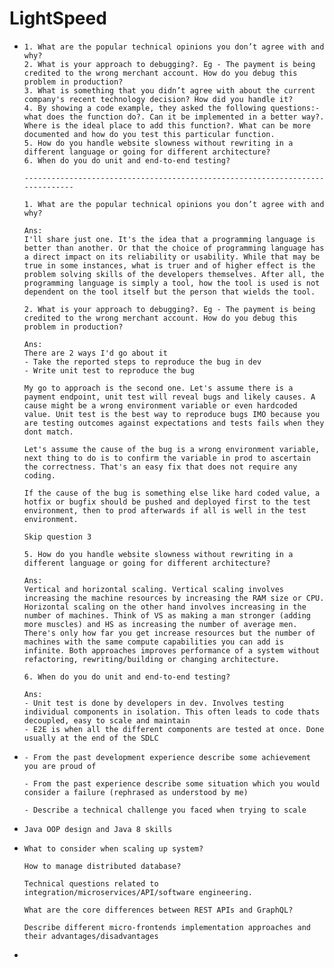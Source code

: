 # LightSpeed

- ```
  1. What are the popular technical opinions you don’t agree with and why?
  2. What is your approach to debugging?. Eg - The payment is being credited to the wrong merchant account. How do you debug this problem in production?
  3. What is something that you didn’t agree with about the current company's recent technology decision? How did you handle it?
  4. By showing a code example, they asked the following questions:- what does the function do?. Can it be implemented in a better way?. Where is the ideal place to add this function?. What can be more documented and how do you test this particular function.
  5. How do you handle website slowness without rewriting in a different language or going for different architecture?
  6. When do you do unit and end-to-end testing?
  
  ------------------------------------------------------------------------------
  
  1. What are the popular technical opinions you don’t agree with and why?
  
  Ans:
  I'll share just one. It's the idea that a programming language is better than another. Or that the choice of programming language has a direct impact on its reliability or usability. While that may be true in some instances, what is truer and of higher effect is the problem solving skills of the developers themselves. After all, the programming language is simply a tool, how the tool is used is not dependent on the tool itself but the person that wields the tool.
  
  2. What is your approach to debugging?. Eg - The payment is being credited to the wrong merchant account. How do you debug this problem in production?
  
  Ans:
  There are 2 ways I'd go about it
  - Take the reported steps to reproduce the bug in dev
  - Write unit test to reproduce the bug
  
  My go to approach is the second one. Let's assume there is a payment endpoint, unit test will reveal bugs and likely causes. A cause might be a wrong environment variable or even hardcoded value. Unit test is the best way to reproduce bugs IMO because you are testing outcomes against expectations and tests fails when they dont match.
  
  Let's assume the cause of the bug is a wrong environment variable, next thing to do is to confirm the variable in prod to ascertain the correctness. That's an easy fix that does not require any coding.
  
  If the cause of the bug is something else like hard coded value, a hotfix or bugfix should be pushed and deployed first to the test environment, then to prod afterwards if all is well in the test environment.
  
  Skip question 3
  
  5. How do you handle website slowness without rewriting in a different language or going for different architecture?
  
  Ans:
  Vertical and horizontal scaling. Vertical scaling involves increasing the machine resources by increasing the RAM size or CPU. Horizontal scaling on the other hand involves increasing in the number of machines. Think of VS as making a man stronger (adding more muscles) and HS as increasing the number of average men. There's only how far you get increase resources but the number of machines with the same compute capabilities you can add is infinite. Both approaches improves performance of a system without refactoring, rewriting/building or changing architecture.
  
  6. When do you do unit and end-to-end testing?
  
  Ans:
  - Unit test is done by developers in dev. Involves testing individual components in isolation. This often leads to code thats decoupled, easy to scale and maintain
  - E2E is when all the different components are tested at once. Done usually at the end of the SDLC
  ```

- ```
  - From the past development experience describe some achievement you are proud of
  
  - From the past experience describe some situation which you would consider a failure (rephrased as understood by me)
  
  - Describe a technical challenge you faced when trying to scale
  ```

- ```
  Java OOP design and Java 8 skills
  ```

- ```
  What to consider when scaling up system?
  
  How to manage distributed database?
  
  Technical questions related to integration/microservices/API/software engineering.
   
  What are the core differences between REST APIs and GraphQL?
  
  Describe different micro-frontends implementation approaches and their advantages/disadvantages
  ```

- 